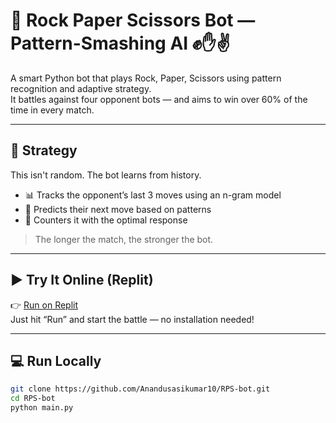# 🤖 Rock Paper Scissors Bot — Pattern-Smashing AI ✊✋✌️

A smart Python bot that plays Rock, Paper, Scissors using pattern recognition and adaptive strategy.  
It battles against four opponent bots — and aims to win over 60% of the time in every match.

---

## 🧠 Strategy

This isn't random. The bot learns from history.

- 📊 Tracks the opponent’s last 3 moves using an n-gram model
- 🧠 Predicts their next move based on patterns
- 🔁 Counters it with the optimal response

> The longer the match, the stronger the bot.

---

## ▶️ Try It Online (Replit)

👉 [Run on Replit](https://replit.com/join/deihvkpqoc-anandusasikumar)  
Just hit “Run” and start the battle — no installation needed!

---

## 💻 Run Locally

```bash
git clone https://github.com/Anandusasikumar10/RPS-bot.git
cd RPS-bot
python main.py
